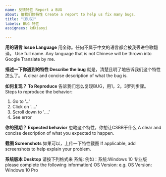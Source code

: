 ```yaml
---
name: 反馈特性 Report a BUG
about: 催我们修特性 Create a report to help us fix many bugs.
title: "[BUG]"
labels: BUG 特性
assignees: kdXiaoyi

---
```


**用的语言 Issue Language**
用全称。任何不属于中文的语言都会被我丢进谷歌翻译。
Use full name. Any language that is not Chinese will be thrown into Google Translate by me.

**描述一下你遇到的特性 Describe the bug**
就是，清楚且明了地告诉我们这个特性怎么了。
A clear and concise description of what the bug is.

**如何复现？ To Reproduce**
告诉我们怎么复现BUG，用1，2，3罗列步骤。
Steps to reproduce the behavior:
1. Go to '...'
2. Click on '....'
3. Scroll down to '....'
4. See error

**你的预期？ Expected behavior**
忽略这个特性，你想让CSBB干什么
A clear and concise description of what you expected to happen.

**截图 Screenshots**
如果可以，上传一下特性截图
If applicable, add screenshots to help explain your problem.

**系统版本 Desktop**
请按下列格式来
  系统:
例如：系统:Windows 10 专业版
please complete the following information)
 OS Version:
e.g. OS Version: Windows 10 Pro
